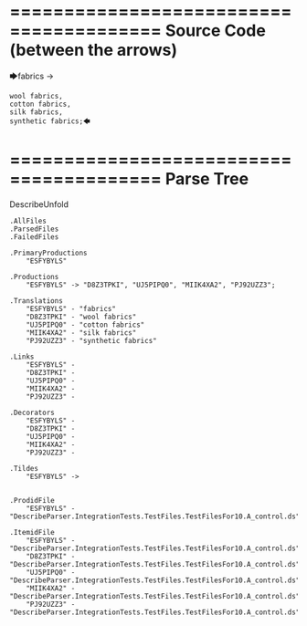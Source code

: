 ========================================
Source Code (between the arrows)
========================================

🡆fabrics ->

	wool fabrics,
	cotton fabrics,
	silk fabrics,
	synthetic fabrics;🡄

========================================
Parse Tree
========================================
DescribeUnfold

    .AllFiles
    .ParsedFiles
    .FailedFiles

    .PrimaryProductions
        "ESFYBYLS" 

    .Productions
        "ESFYBYLS" -> "D8Z3TPKI", "UJ5PIPQ0", "MIIK4XA2", "PJ92UZZ3";

    .Translations
        "ESFYBYLS" - "fabrics"
        "D8Z3TPKI" - "wool fabrics"
        "UJ5PIPQ0" - "cotton fabrics"
        "MIIK4XA2" - "silk fabrics"
        "PJ92UZZ3" - "synthetic fabrics"

    .Links
        "ESFYBYLS" - 
        "D8Z3TPKI" - 
        "UJ5PIPQ0" - 
        "MIIK4XA2" - 
        "PJ92UZZ3" - 

    .Decorators
        "ESFYBYLS" - 
        "D8Z3TPKI" - 
        "UJ5PIPQ0" - 
        "MIIK4XA2" - 
        "PJ92UZZ3" - 

    .Tildes
        "ESFYBYLS" -> 


    .ProdidFile
        "ESFYBYLS" - "DescribeParser.IntegrationTests.TestFiles.TestFilesFor10.A_control.ds"

    .ItemidFile
        "ESFYBYLS" - "DescribeParser.IntegrationTests.TestFiles.TestFilesFor10.A_control.ds"
        "D8Z3TPKI" - "DescribeParser.IntegrationTests.TestFiles.TestFilesFor10.A_control.ds"
        "UJ5PIPQ0" - "DescribeParser.IntegrationTests.TestFiles.TestFilesFor10.A_control.ds"
        "MIIK4XA2" - "DescribeParser.IntegrationTests.TestFiles.TestFilesFor10.A_control.ds"
        "PJ92UZZ3" - "DescribeParser.IntegrationTests.TestFiles.TestFilesFor10.A_control.ds"

